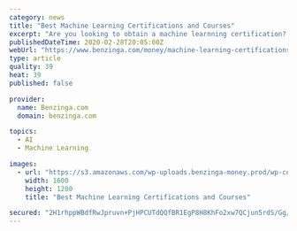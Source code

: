 ```yaml
---
category: news
title: "Best Machine Learning Certifications and Courses"
excerpt: "Are you looking to obtain a machine learnning certification? Udemy, edX and Coursera have great courses to get you well on your way to Machine Learning."
publishedDateTime: 2020-02-28T20:05:00Z
webUrl: "https://www.benzinga.com/money/machine-learning-certifications/"
type: article
quality: 39
heat: 39
published: false

provider:
  name: Benzinga.com
  domain: benzinga.com

topics:
  - AI
  - Machine Learning

images:
  - url: "https://s3.amazonaws.com/wp-uploads.benzinga-money.prod/wp-content/uploads/2020/02/07183458/w7zyugynprq.jpg"
    width: 1600
    height: 1200
    title: "Best Machine Learning Certifications and Courses"

secured: "2H1rhppWBdfRwJpruvn+PjHPCUTdQQfBR1EgP8H8KhFo2xw7QCjun5rdS/Gg/6GO9n4RJhGTWLre23lO2tCz+pIWWxWUFYeExzNjcqzWLHiDYaHiQeAPY9PH1g5Zxvmkve9sv7MgvG5Jez7kWRKVWlD56CKRFBfMhZhTU4zgnQjYGE8gO+RfiQ/oDdPw7rR69UvGmsbska3BemH5Ak85q247hInDXxCuGAoPqaGuuhRRmHibUvVxpB3mM2AK764BwvzHvmlYk5ZiyI9FGfzQlHWiAzbzWtGLW6E4LizE9OdAhgEpFvK84JRIrZ3lq3LF;+gOuxb4D9VLIiVT+MDWBKA=="
---
```


